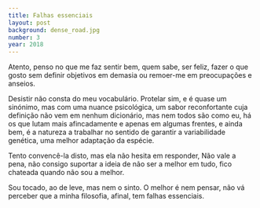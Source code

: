 ```yaml
---
title: Falhas essenciais
layout: post
background: dense_road.jpg
number: 3
year: 2018
---
```


Atento, penso no que me faz sentir bem, quem sabe, ser feliz, fazer o que gosto sem definir objetivos em demasia ou remoer-me em preocupações e anseios.

Desistir não consta do meu vocabulário. Protelar sim, e é quase um sinónimo, mas com uma nuance psicológica, um sabor reconfortante cuja definição não vem em nenhum dicionário, mas nem todos são como eu, há os que lutam mais afincadamente e apenas em algumas frentes, e ainda bem, é a natureza a trabalhar no sentido de garantir a variabilidade genética, uma melhor adaptação da espécie.

Tento convencê-la disto, mas ela não hesita em responder, Não vale a pena, não consigo suportar a ideia de não ser a melhor em tudo, fico chateada quando não sou a melhor.

Sou tocado, ao de leve, mas nem o sinto. O melhor é nem pensar, não vá perceber que a minha filosofia, afinal, tem falhas essenciais.